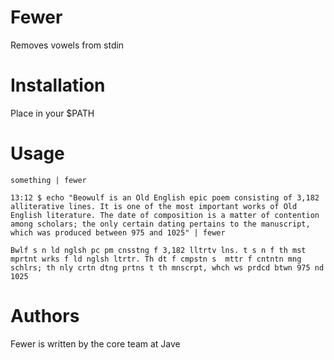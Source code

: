 # Fewer
Removes vowels from stdin

# Installation
Place in your $PATH

# Usage

`something | fewer`

```
13:12 $ echo "Beowulf is an Old English epic poem consisting of 3,182 alliterative lines. It is one of the most important works of Old English literature. The date of composition is a matter of contention among scholars; the only certain dating pertains to the manuscript, which was produced between 975 and 1025" | fewer

Bwlf s n ld nglsh pc pm cnsstng f 3,182 lltrtv lns. t s n f th mst mprtnt wrks f ld nglsh ltrtr. Th dt f cmpstn s  mttr f cntntn mng schlrs; th nly crtn dtng prtns t th mnscrpt, whch ws prdcd btwn 975 nd 1025
```

# Authors
Fewer is written by the core team at Jave